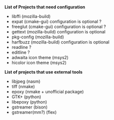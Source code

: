 **List of Projects that need configuration**

* libffi (mozilla-build)
* expat (cmake-gui) configuration is optional ?
* freeglut (cmake-gui) configuration is optional ?
* gettext (mozilla-build) configuration is optional
* pkg-config (mozilla-build)
* harfbuzz (mozilla-build) configuration is optional
* readline ?
* editline ?
* adwaita icon theme (msys2)
* hicolor icon theme (msys2)

**List of projects that use external tools**

* libjpeg (nasm)
* tiff (nmake)
* epoxy (nmake + unofficial package)
* GTK+ (python)
* libepoxy (python)
* gstreamer (bison)
* gstreamer(mm?) (flex)